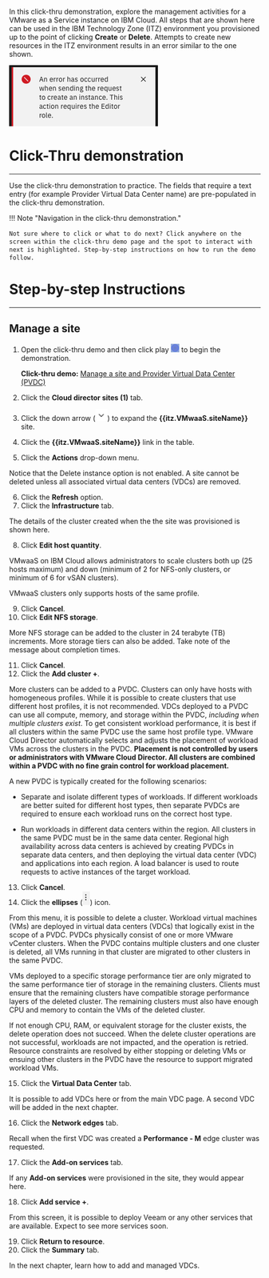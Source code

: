 In this click-thru demonstration, explore the management activities for a VMware as a Service instance on IBM Cloud. All steps that are shown here can be used in the IBM Technology Zone (ITZ) environment you provisioned up to the point of clicking **Create** or **Delete**. Attempts to create new resources in the ITZ environment results in an error similar to the one shown.

![](_attachments/CreateFailure.png)

#
# Click-Thru demonstration
-----------------------------

 Use the click-thru demonstration to practice. The fields that require a text entry (for example Provider Virtual Data Center name) are pre-populated in the click-thru demonstration. 

!!! Note "Navigation in the click-thru demonstration."
    
    Not sure where to click or what to do next? Click anywhere on the screen within the click-thru demo page and the spot to interact with next is highlighted. Step-by-step instructions on how to run the demo follow.

#
# Step-by-step Instructions
----------------------

##
## Manage a site

1. Open the click-thru demo and then click play ![](_attachments/ClickThruPlayButton.png) to begin the demonstration.

     **Click-thru demo:** <a href="https://ibm.github.io/SalesEnablement-test-repo/includes/VMwaaS-explore-pvdc/index.html" target ="_blank">Manage a site and Provider Virtual Data Center (PVDC)</a>

2. Click the **Cloud director sites (1)** tab.
3. Click the down arrow (![](_attachments/downArrow.png)) to expand the **{{itz.VMwaaS.siteName}}** site.
4. Click the **{{itz.VMwaaS.siteName}}** link in the table.
5. Click the **Actions** drop-down menu.
   
Notice that the Delete instance option is not enabled. A site cannot be deleted unless all associated virtual data centers (VDCs) are removed.

6. Click the **Refresh** option.
7. Click the **Infrastructure** tab.
   
The details of the cluster created when the the site was provisioned is shown here. 

8. Click **Edit host quantity**.

VMwaaS on IBM Cloud allows administrators to scale clusters both up (25 hosts maximum) and down (minimum of 2 for NFS-only clusters, or minimum of 6 for vSAN clusters).

VMwaaS clusters only supports hosts of the same profile.

9. Click **Cancel**.
10. Click **Edit NFS storage**.

More NFS storage can be added to the cluster in 24 terabyte (TB) increments. More storage tiers can also be added. Take note of the message about completion times.

11. Click **Cancel**.
12. Click the **Add cluster +**.

More clusters can be added to a PVDC. Clusters can only have hosts with homogeneous profiles. While it is possible to create clusters that use different host profiles, it is not recommended. VDCs deployed to a PVDC can use all compute, memory, and storage within the PVDC, *including when multiple clusters exist*. To get consistent workload performance, it is best if all clusters within the same PVDC use the same host profile type. VMware Cloud Director automatically selects and adjusts the placement of workload VMs across the clusters in the PVDC. **Placement is not controlled by users or administrators with VMware Cloud Director. All clusters are combined within a PVDC with no fine grain control for workload placement.** 

A new PVDC is typically created for the following scenarios:

- Separate and isolate different types of workloads. If different workloads are better suited for different host types, then separate PVDCs are required to ensure each workload runs on the correct host type.

- Run workloads in different data centers within the region. All clusters in the same PVDC must be in the same data center. Regional high availability across data centers is achieved by creating PVDCs in separate data centers, and then deploying the virtual data center (VDC) and applications into each region. A load balancer is used to route requests to active instances of the target workload.

13. Click **Cancel**.
14.  Click the **ellipses** (![](_attachments/elipsesIcon.png)) icon.

From this menu, it is possible to delete a cluster. Workload virtual machines (VMs) are deployed in virtual data centers (VDCs) that logically exist in the scope of a PVDC. PVDCs physically consist of one or more VMware vCenter clusters. When the PVDC contains multiple clusters and one cluster is deleted, all VMs running in that cluster are migrated to other clusters in the same PVDC.

VMs deployed to a specific storage performance tier are only migrated to the same performance tier of storage in the remaining clusters. Clients must ensure that the remaining clusters have compatible storage performance layers of the deleted cluster. The remaining clusters must also have enough CPU and memory to contain the VMs of the deleted cluster.

If not enough CPU, RAM, or equivalent storage for the cluster exists, the delete operation does not succeed. When the delete cluster operations are not successful, workloads are not impacted, and the operation is retried. Resource constraints are resolved by either stopping or deleting VMs or ensuing other clusters in the PVDC have the resource to support migrated workload VMs.

15.  Click the **Virtual Data Center** tab.

It is possible to add VDCs here or from the main VDC page. A second VDC will be added in the next chapter.

16. Click the **Network edges** tab.
    
Recall when the first VDC was created a **Performance - M** edge cluster was requested. 

17. Click the **Add-on services** tab.

If any **Add-on services** were provisioned in the site, they would appear here. 

18. Click **Add service +**.
    
From this screen, it is possible to deploy Veeam or any other services that are available. Expect to see more services soon.

19. Click **Return to resource**.
20. Click the **Summary** tab.

In the next chapter, learn how to add and managed VDCs.
